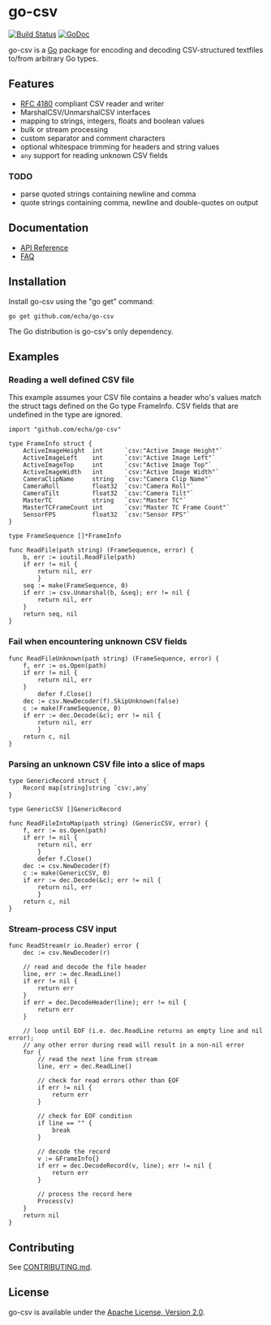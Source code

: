 go-csv
===========

[![Build Status](https://travis-ci.org/echa/go-csv.svg?branch=master)](https://travis-ci.org/echa/go-csv)
[![GoDoc](https://godoc.org/github.com/echa/go-csv/timecode?status.svg)](https://godoc.org/github.com/echa/go-csv)


go-csv is a [Go](http://golang.org/) package for encoding and decoding CSV-structured textfiles to/from arbitrary Go types.

Features
--------

- [RFC 4180](https://tools.ietf.org/rfc/rfc4180.txt) compliant CSV reader and writer
- MarshalCSV/UnmarshalCSV interfaces
- mapping to strings, integers, floats and boolean values
- bulk or stream processing
- custom separator and comment characters
- optional whitespace trimming for headers and string values
- `any` support for reading unknown CSV fields

### TODO

- parse quoted strings containing newline and comma
- quote strings containing comma, newline and double-quotes on output

Documentation
-------------

- [API Reference](http://godoc.org/github.com/echa/go-csv)
- [FAQ](https://github.com/echa/go-csv/wiki/FAQ)

Installation
------------

Install go-csv using the "go get" command:

    go get github.com/echa/go-csv

The Go distribution is go-csv's only dependency.

Examples
--------

### Reading a well defined CSV file

This example assumes your CSV file contains a header who's values match the struct tags defined on the Go type FrameInfo. CSV fields that are undefined in the type are ignored.

```
import "github.com/echa/go-csv"

type FrameInfo struct {
	ActiveImageHeight  int      `csv:"Active Image Height"`
	ActiveImageLeft    int      `csv:"Active Image Left"`
	ActiveImageTop     int      `csv:"Active Image Top"`
	ActiveImageWidth   int      `csv:"Active Image Width"`
	CameraClipName     string   `csv:"Camera Clip Name"`
	CameraRoll         float32  `csv:"Camera Roll"`
	CameraTilt         float32  `csv:"Camera Tilt"`
	MasterTC           string   `csv:"Master TC"`
	MasterTCFrameCount int      `csv:"Master TC Frame Count"`
	SensorFPS          float32  `csv:"Sensor FPS"`
}

type FrameSequence []*FrameInfo

func ReadFile(path string) (FrameSequence, error) {
	b, err := ioutil.ReadFile(path)
	if err != nil {
		return nil, err
    	}
	seq := make(FrameSequence, 0)
	if err := csv.Unmarshal(b, &seq); err != nil {
		return nil, err
	}
	return seq, nil
}
```

### Fail when encountering unknown CSV fields
```
func ReadFileUnknown(path string) (FrameSequence, error) {
	f, err := os.Open(path)
	if err != nil {
		return nil, err
	}
    	defer f.Close()
	dec := csv.NewDecoder(f).SkipUnknown(false)
	c := make(FrameSequence, 0)
	if err := dec.Decode(&c); err != nil {
		return nil, err
    	}
	return c, nil
}
```

### Parsing an unknown CSV file into a slice of maps
```
type GenericRecord struct {
	Record map[string]string `csv:,any`
}

type GenericCSV []GenericRecord

func ReadFileIntoMap(path string) (GenericCSV, error) {
	f, err := os.Open(path)
	if err != nil {
	    return nil, err
    	}
    	defer f.Close()
	dec := csv.NewDecoder(f)
	c := make(GenericCSV, 0)
	if err := dec.Decode(&c); err != nil {
	    return nil, err
    	}
	return c, nil
}
```

### Stream-process CSV input
```
func ReadStream(r io.Reader) error {
	dec := csv.NewDecoder(r)

	// read and decode the file header
	line, err := dec.ReadLine()
	if err != nil {
		return err
	}
	if err = dec.DecodeHeader(line); err != nil {
		return err
	}

	// loop until EOF (i.e. dec.ReadLine returns an empty line and nil error);
	// any other error during read will result in a non-nil error
	for {
		// read the next line from stream
		line, err = dec.ReadLine()

		// check for read errors other than EOF
		if err != nil {
			return err
		}

		// check for EOF condition
		if line == "" {
			break
		}

		// decode the record
		v := &FrameInfo{}
		if err = dec.DecodeRecord(v, line); err != nil {
			return err
		}

		// process the record here
		Process(v)
	}
	return nil
}
```


Contributing
------------

See [CONTRIBUTING.md](https://github.com/echa/go-csv/blob/master/.github/CONTRIBUTING.md).


License
-------

go-csv is available under the [Apache License, Version 2.0](http://www.apache.org/licenses/LICENSE-2.0.html).

